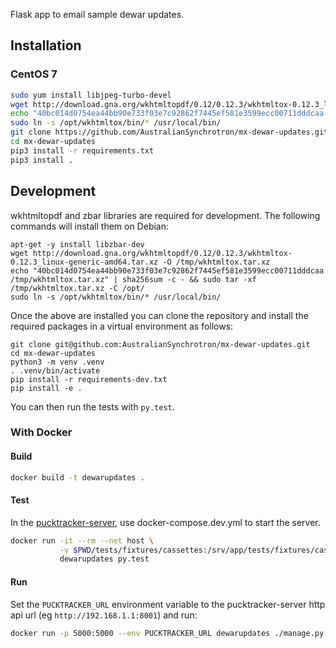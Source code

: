Flask app to email sample dewar updates.

## Installation

### CentOS 7

```bash
sudo yum install libjpeg-turbo-devel
wget http://download.gna.org/wkhtmltopdf/0.12/0.12.3/wkhtmltox-0.12.3_linux-generic-amd64.tar.xz -O /tmp/wkhtmltox.tar.xz
echo "40bc014d0754ea44bb90e733f03e7c92862f7445ef581e3599ecc00711dddcaa /tmp/wkhtmltox.tar.xz" | sha256sum -c - && sudo tar -xf /tmp/wkhtmltox.tar.xz -C /opt/
sudo ln -s /opt/wkhtmltox/bin/* /usr/local/bin/
git clone https://github.com/AustralianSynchrotron/mx-dewar-updates.git
cd mx-dewar-updates
pip3 install -r requirements.txt
pip3 install .
```

## Development

wkhtmltopdf and zbar libraries are required for development. The
following commands will install them on Debian:

```
apt-get -y install libzbar-dev
wget http://download.gna.org/wkhtmltopdf/0.12/0.12.3/wkhtmltox-0.12.3_linux-generic-amd64.tar.xz -O /tmp/wkhtmltox.tar.xz
echo "40bc014d0754ea44bb90e733f03e7c92862f7445ef581e3599ecc00711dddcaa /tmp/wkhtmltox.tar.xz" | sha256sum -c - && sudo tar -xf /tmp/wkhtmltox.tar.xz -C /opt/
sudo ln -s /opt/wkhtmltox/bin/* /usr/local/bin/
```

Once the above are installed you can clone the repository and install the
required packages in a virtual environment as follows:

```
git clone git@github.com:AustralianSynchrotron/mx-dewar-updates.git
cd mx-dewar-updates
python3 -m venv .venv
. .venv/bin/activate
pip install -r requirements-dev.txt
pip install -e .
```

You can then run the tests with `py.test`.

### With Docker

#### Build

```bash
docker build -t dewarupdates .
```

#### Test

In the [pucktracker-server](https://github.com/AustralianSynchrotron/pucktracker-server),
use docker-compose.dev.yml to start the server.

```bash
docker run -it --rm --net host \
           -v $PWD/tests/fixtures/cassettes:/srv/app/tests/fixtures/cassettes \
           dewarupdates py.test
```

#### Run

Set the `PUCKTRACKER_URL` environment variable to the pucktracker-server http
api url (eg `http://192.168.1.1:8001`) and run:

```bash
docker run -p 5000:5000 --env PUCKTRACKER_URL dewarupdates ./manage.py runserver --host 0.0.0.0
```
